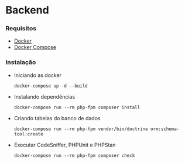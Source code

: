 # Backend

### Requisitos

- [Docker](https://docs.docker.com/install/linux/docker-ce/ubuntu/)
- [Docker Compose](https://docs.docker.com/compose/install/)

### Instalação

- Iniciando as docker

  `docker-compose up -d --build`

- Instalando dependências

  `docker-compose run --rm php-fpm composer install`

- Criando tabelas do banco de dados

  `docker-compose run --rm php-fpm vendor/bin/doctrine orm:schema-tool:create`

- Executar CodeSniffer, PHPUnit e PHPStan

  `docker-compose run --rm php-fpm composer check`

